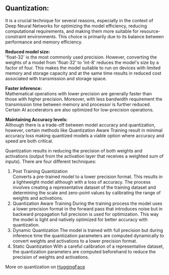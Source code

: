 


## Quantization:
It is a crucial technique for several reasons, especially in the context of Deep Neural Networks for optimizing the model efficiency, reducing computational requirements, and making them more suitable for resource-constraint environments. This choice is primarily due to its balance between performance and memory efficiency.

**Reduced model size:**  
'float-32' is the most commonly used precision. However, converting the weights of a model from 'float-32' to 'int-8' reduces the model's size by a factor of four. This makes the model suitable to run on devices with limited memory and storage capacity and at the same time results in reduced cost associated with transmission and storage space.  

**Faster inference:**  
Mathematical operations with lower precision are generally faster than those with higher precision. Moreover, with less bandwidth requirement the transmission time between memory and processor is further reduced. Certain AI accelerators are also optimized for low-precision operations.

**Maintaining Accuracy levels:**  
Although there is a trade-off between model accuracy and quantization, however, certain methods like Quantization Aware Training result in minimal accuracy loss making quantized models a viable option where accuracy and speed are both critical.

Quantization results in reducing the precision of both weights and activations (output from the activation layer that receives a weighted sum of inputs). There are four different techniques:  
1. Post Training Quantization  
   Converts a pre-trained model to a lower precision format. This results in a lightweight model although with a loss of accuracy. The process involves creating a representative dataset of the training dataset and determining the scale and zero-point values by calibrating the range of weights and activations.
3. Quantization Aware Training
   During the training process the model uses a lower precision format in the forward pass that introduces noise but in backward propagation full precision is used for optimization. This way the model is light and natively optimized for better accuracy with quantization.
5. Dynamic Quantization
   The model is trained with full precision but during inference time the quantization parameters are computed dynamically to convert weights and activations to a lower precision format.
7. Static Quantization
  With a careful calibration of a representative dataset, the quantization parameters are computed beforehand to reduce the precision of weights and activations.


More on quantization on [HuggingFace](https://huggingface.co/docs/optimum/en/concept_guides/quantization#quantization)
